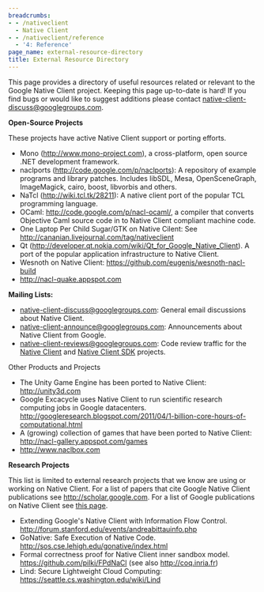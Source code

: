 ```yaml
---
breadcrumbs:
- - /nativeclient
  - Native Client
- - /nativeclient/reference
  - '4: Reference'
page_name: external-resource-directory
title: External Resource Directory
---
```


This page provides a directory of useful resources related or relevant to the
Google Native Client project. Keeping this page up-to-date is hard! If you find
bugs or would like to suggest additions please contact
native-client-discuss@googlegroups.com.

**Open-Source Projects**

These projects have active Native Client support or porting efforts.

*   Mono (<http://www.mono-project.com>), a cross-platform, open source
            .NET development framework.
*   naclports (<http://code.google.com/p/naclports>): A repository of
            example programs and library patches. Includes libSDL, Mesa,
            OpenSceneGraph, ImageMagick, cairo, boost, libvorbis and others.
*   NaTcl (<http://wiki.tcl.tk/28211>): A native client port of the
            popular TCL programming language.
*   OCaml: <http://code.google.com/p/nacl-ocaml/>, a compiler that
            converts Objective Caml source code in to Native Client compliant
            machine code.
*   One Laptop Per Child Sugar/GTK on Native Cilent: See
            <http://cananian.livejournal.com/tag/nativeclient>
*   Qt
            (<http://developer.qt.nokia.com/wiki/Qt_for_Google_Native_Client>).
            A port of the popular application infrastructure to Native Client.
*   Wesnoth on Native Client:
            <https://github.com/eugenis/wesnoth-nacl-build>
*   http://nacl-quake.appspot.com

**Mailing Lists:**

*   [native-client-discuss@googlegroups.com](http://groups.google.com/group/native-client-discuss):
            General email discussions about Native Client.
*   [native-client-announce@googlegroups.com](http://groups.google.com/group/native-client-announce):
            Announcements about Native Client from Google.
*   [native-client-reviews@googlegroups.com](http://groups.google.com/group/native-client-reviews):
            Code review traffic for the [Native
            Client](http://code.google.com/p/nativeclient) and [Native Client
            SDK](http://code.google.com/p/nativeclient-sdk) projects.

Other Products and Projects

*   The Unity Game Engine has been ported to Native Client:
            <http://unity3d.com>
*   Google Excacycle uses Native Client to run scientific research
            computing jobs in Google datacenters.
            <http://googleresearch.blogspot.com/2011/04/1-billion-core-hours-of-computational.html>
*   A (growing) collection of games that have been ported to Native
            Client: <http://nacl-gallery.appspot.com/games>
*   http://www.naclbox.com

**Research Projects**

This list is limited to external research projects that we know are using or
working on Native Client. For a list of papers that cite Google Native Client
publications see <http://scholar.google.com>. For a list of Google publications
on Native Client see [this page](/nativeclient/reference/research-papers).

*   Extending Google's Native Client with Information Flow Control.
            <http://forum.stanford.edu/events/andreabittauinfo.php>
*   GoNative: Safe Execution of Native Code.
            <http://sos.cse.lehigh.edu/gonative/index.html>
*   Formal correctness proof for Native Client inner sandbox model.
            <https://github.com/pilki/FPdNaCl> (see also <http://coq.inria.fr>)
*   Lind: Secure Lightweight Cloud Computing:
            <https://seattle.cs.washington.edu/wiki/Lind>